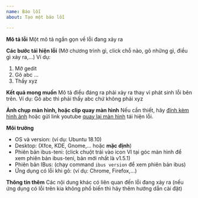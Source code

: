 ```yaml
---
name: Báo lỗi
about: Tạo một báo lỗi

---
```


**Mô tả lỗi**
Một mô tả ngắn gọn về lỗi đang xảy ra

**Các bước tái hiện lỗi**
(Mở chương trình gì, click chỗ nào, gõ những gì, điều gì xảy ra,...)
Ví dụ:
1. Mở gedit
2. Gõ abc
...
4. Thấy xyz

**Kết quả mong muốn**
Mô tả điều đáng ra phải xảy ra thay vì phát sinh lỗi bên trên.
Ví dụ: Gõ abc thì phải thấy abc chứ không phải xyz

**Ảnh chụp màn hình, hoặc clip quay màn hình**
Nếu cần thiết, hãy [đính kèm hình ảnh](https://help.github.com/articles/file-attachments-on-issues-and-pull-requests/) hoặc gửi link youtube [quay lại màn hình](https://www.youtube.com/watch?v=N8M4zsqTkr4) tái hiện lỗi.

**Môi trường**
 - OS và version: (ví dụ: Ubuntu 18.10)
 - Desktop: (Xfce, KDE, Gnome,... hoặc **mặc định**)
 - Phiên bản ibus-teni: (click chuột trái vào icon VI tại góc màn hình để xem phiên bản ibus-teni, bản mới nhất là v1.5.1)
 - Phiên bản IBus: (chạy command `ibus version` để xem phiên bản ibus)
 - Ứng dụng có lỗi khi gõ: (ví dụ: Chrome, Firefox,...)

**Thông tin thêm**
Các nội dung khác có liên quan đến lỗi đang xảy ra (nếu ứng dụng có lỗi trên kia không phổ biến thì hãy thêm hướng dẫn cài đặt)

